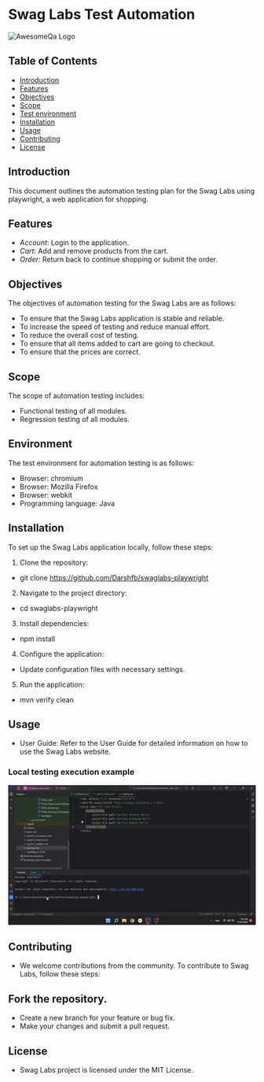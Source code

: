 # Swag Labs Test Automation

![AwesomeQa Logo](https://www.saucedemo.com/v1/img/Login_Bot_graphic.png)

## Table of Contents

- [Introduction](#introduction)
- [Features](#features)
- [Objectives](#Objectives)
- [Scope](#Scope)
- [Test environment](#Environment)
- [Installation](#installation)
- [Usage](#usage)
- [Contributing](#contributing)
- [License](#license)

## Introduction

This document outlines the automation testing plan for the Swag Labs using playwright, a web application for shopping.


## Features

- *Account*: Login to the application.
- *Cart*: Add and remove products from the cart.
- *Order*: Return back to continue shopping or submit the order.

## Objectives
The objectives of automation testing for the Swag Labs are as follows:
- To ensure that the Swag Labs application is stable and reliable.
- To increase the speed of testing and reduce manual effort. 
- To reduce the overall cost of testing. 
- To ensure that all items added to cart are going to checkout. 
- To ensure that the prices are correct.

## Scope
The scope of automation testing includes:
- Functional testing of all modules.
- Regression testing of all modules.

## Environment
The test environment for automation testing is as follows:
- Browser: chromium
- Browser: Mozilla Firefox
- Browser: webkit
- Programming language: Java

## Installation

To set up the Swag Labs application locally, follow these steps:

1. Clone the repository:
*   git clone https://github.com/Darshfb/swaglabs-playwright
2. Navigate to the project directory:
*   cd swaglabs-playwright
3. Install dependencies:
*   npm install
4. Configure the application:

* Update configuration files with necessary settings.
5. Run the application:
*   mvn verify clean

## Usage
* User Guide: Refer to the User Guide for detailed information on how to use the Swag Labs website.

### Local testing execution example

![Local testing execution example](swaglabs_playwright.gif)

## Contributing
* We welcome contributions from the community. To contribute to Swag Labs, follow these steps:

## Fork the repository.
* Create a new branch for your feature or bug fix.
* Make your changes and submit a pull request.

## License
* Swag Labs project is licensed under the MIT License.